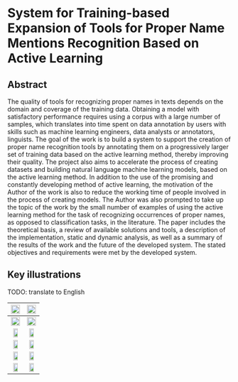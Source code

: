 # System for Training-based Expansion of Tools for Proper Name Mentions Recognition Based on Active Learning

## Abstract
The quality of tools for recognizing proper names in texts depends on the domain and coverage of the training data. Obtaining a model with satisfactory performance requires using a corpus with a large number of samples, which translates into time spent on data annotation by users with skills such as machine learning engineers, data analysts or annotators, linguists. The goal of the work is to build a system to support the creation of proper name recognition tools by annotating them on a progressively larger set of training data based on the active learning method, thereby improving their quality. The project also aims to accelerate the process of creating datasets and building natural language machine learning models, based on the active learning method. In addition to the use of the promising and constantly developing method of active learning, the motivation of the Author of the work is also to reduce the working time of people involved in the process of creating models. The Author was also prompted to take up the topic of the work by the small number of examples of using the active learning method for the task of recognizing occurrences of proper names, as opposed to classification tasks, in the literature. The paper includes the theoretical basis, a review of available solutions and tools, a description of the implementation, static and dynamic analysis, as well as a summary of the results of the work and the future of the developed system. The stated objectives and requirements were met by the developed system.

## Key illustrations
TODO: translate to English

| <img src="https://github.com/jamnicki/bachelor_thesis_project/assets/56606076/7ba84d05-06ec-4af2-bb3a-f9c7aa5bfeaf" width="100%"> | <img src="https://github.com/jamnicki/bachelor_thesis_project/assets/56606076/1900883d-8382-44ab-9ba8-38b0d86ad2e3" width="100%"> |
|:---:|:---:|
| <img src="https://github.com/jamnicki/bachelor_thesis_project/assets/56606076/f2693bdd-2c4c-46cf-9ceb-2192af5ea6c9" width="100%"> | <img src="https://github.com/jamnicki/bachelor_thesis_project/assets/56606076/c8067b03-3795-40de-901d-82693965afe6" width="100%"> |
| <img src="https://github.com/jamnicki/bachelor_thesis_project/assets/56606076/b0a85f2d-173d-4715-9cb3-e5f23838753a" width="70%"> | <img src="https://github.com/jamnicki/bachelor_thesis_project/assets/56606076/f813b3ca-86ac-4d06-b456-24f22975bc16" width="70%"> |
| <img src="https://github.com/jamnicki/bachelor_thesis_project/assets/56606076/8dd3367a-942a-4077-be0c-a7da467f558c" width="70%"> | <img src="https://github.com/jamnicki/bachelor_thesis_project/assets/56606076/8555f1e4-d05d-41a0-8db7-340864bf2fab" width="70%"> |
| <img src="https://github.com/jamnicki/bachelor_thesis_project/assets/56606076/87afeedc-b1fe-4230-a6f4-7013d11eafbb" width="70%"> | <img src="https://github.com/jamnicki/bachelor_thesis_project/assets/56606076/1321fc77-e54c-4937-a841-97a05a2a0108" width="70%"> |
| <img src="https://github.com/jamnicki/bachelor_thesis_project/assets/56606076/9af835ac-e8a0-473b-8971-26b45bee1402" width="70%"> | <img src="https://github.com/jamnicki/bachelor_thesis_project/assets/56606076/a98cfd52-8ae6-4ab4-8cb5-e227104a1c63" width="70%"> |
